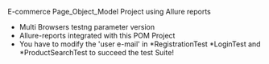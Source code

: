 E-commerce Page_Object_Model Project using Allure reports

* Multi Browsers testng parameter version
* Allure-reports integrated with this POM Project
* You have to modify the 'user e-mail' in *RegistrationTest *LoginTest and *ProductSearchTest to succeed the test Suite!
